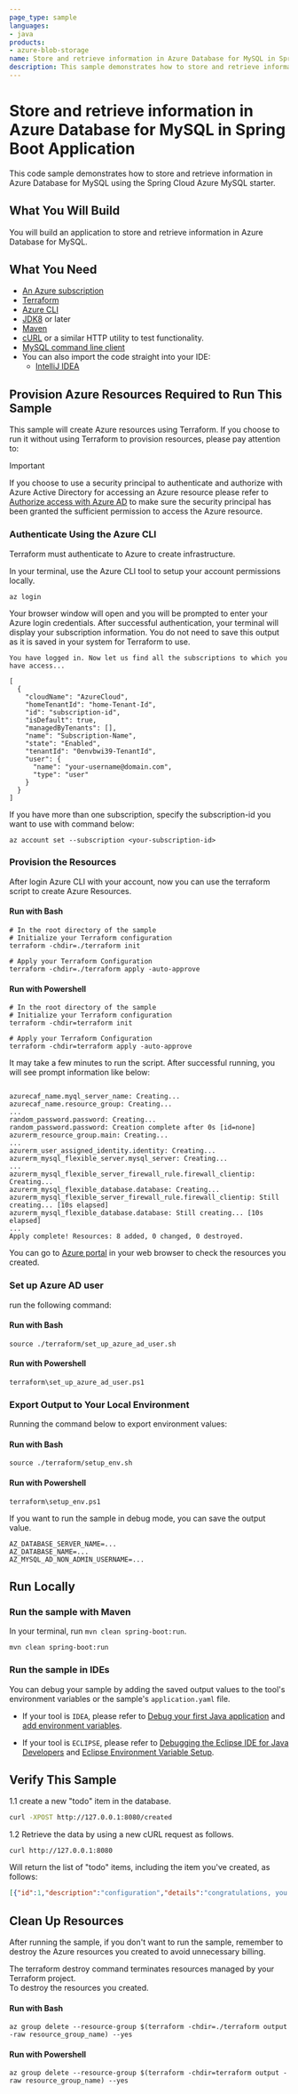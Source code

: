 ```yaml
---
page_type: sample
languages:
- java
products:
- azure-blob-storage
name: Store and retrieve information in Azure Database for MySQL in Spring Boot Application
description: This sample demonstrates how to store and retrieve information in Azure Database for MySQL in Spring Boot application.
---
```


# Store and retrieve information in Azure Database for MySQL in Spring Boot Application

This code sample demonstrates how to store and retrieve information in Azure Database for MySQL using the Spring Cloud Azure MySQL starter.

## What You Will Build

You will build an application to store and retrieve information in Azure Database for MySQL.

## What You Need

- [An Azure subscription](https://azure.microsoft.com/free/)
- [Terraform](https://www.terraform.io/)
- [Azure CLI](https://docs.microsoft.com/cli/azure/install-azure-cli)
- [JDK8](https://www.oracle.com/java/technologies/downloads/) or later
- [Maven](https://maven.apache.org/)
- [cURL](https://curl.se/) or a similar HTTP utility to test functionality.
- [MySQL command line client](http://www.mysql.com/downloads/)
- You can also import the code straight into your IDE:
    - [IntelliJ IDEA](https://www.jetbrains.com/idea/download)

## Provision Azure Resources Required to Run This Sample
This sample will create Azure resources using Terraform. If you choose to run it without using Terraform to provision resources, please pay attention to:
> [!IMPORTANT]  
> If you choose to use a security principal to authenticate and authorize with Azure Active Directory for accessing an Azure resource
> please refer to [Authorize access with Azure AD](https://microsoft.github.io/spring-cloud-azure/current/reference/html/index.html#authorize-access-with-azure-active-directory) to make sure the security principal has been granted the sufficient permission to access the Azure resource.

### Authenticate Using the Azure CLI
Terraform must authenticate to Azure to create infrastructure.

In your terminal, use the Azure CLI tool to setup your account permissions locally.

```shell
az login
```

Your browser window will open and you will be prompted to enter your Azure login credentials. After successful authentication, your terminal will display your subscription information. You do not need to save this output as it is saved in your system for Terraform to use.

```shell
You have logged in. Now let us find all the subscriptions to which you have access...

[
  {
    "cloudName": "AzureCloud",
    "homeTenantId": "home-Tenant-Id",
    "id": "subscription-id",
    "isDefault": true,
    "managedByTenants": [],
    "name": "Subscription-Name",
    "state": "Enabled",
    "tenantId": "0envbwi39-TenantId",
    "user": {
      "name": "your-username@domain.com",
      "type": "user"
    }
  }
]
```

If you have more than one subscription, specify the subscription-id you want to use with command below:
```shell
az account set --subscription <your-subscription-id>
```

### Provision the Resources

After login Azure CLI with your account, now you can use the terraform script to create Azure Resources.

#### Run with Bash

```shell
# In the root directory of the sample
# Initialize your Terraform configuration
terraform -chdir=./terraform init

# Apply your Terraform Configuration
terraform -chdir=./terraform apply -auto-approve

```

#### Run with Powershell

```shell
# In the root directory of the sample
# Initialize your Terraform configuration
terraform -chdir=terraform init

# Apply your Terraform Configuration
terraform -chdir=terraform apply -auto-approve

```

It may take a few minutes to run the script. After successful running, you will see prompt information like below:

```shell

azurecaf_name.myql_server_name: Creating...
azurecaf_name.resource_group: Creating...
...
random_password.password: Creating...
random_password.password: Creation complete after 0s [id=none]
azurerm_resource_group.main: Creating...
...
azurerm_user_assigned_identity.identity: Creating...
azurerm_mysql_flexible_server.mysql_server: Creating...
...
azurerm_mysql_flexible_server_firewall_rule.firewall_clientip: Creating...
azurerm_mysql_flexible_database.database: Creating...
azurerm_mysql_flexible_server_firewall_rule.firewall_clientip: Still creating... [10s elapsed]
azurerm_mysql_flexible_database.database: Still creating... [10s elapsed]
...
Apply complete! Resources: 8 added, 0 changed, 0 destroyed.

```

You can go to [Azure portal](https://ms.portal.azure.com/) in your web browser to check the resources you created.

### Set up Azure AD user

run the following command:

#### Run with Bash

```shell
source ./terraform/set_up_azure_ad_user.sh
```

#### Run with Powershell

```shell
terraform\set_up_azure_ad_user.ps1
```

### Export Output to Your Local Environment
Running the command below to export environment values:

#### Run with Bash

```shell
source ./terraform/setup_env.sh
```

#### Run with Powershell

```shell
terraform\setup_env.ps1
```

If you want to run the sample in debug mode, you can save the output value.

```shell
AZ_DATABASE_SERVER_NAME=...
AZ_DATABASE_NAME=...
AZ_MYSQL_AD_NON_ADMIN_USERNAME=...

```

## Run Locally

### Run the sample with Maven

In your terminal, run `mvn clean spring-boot:run`.

```shell
mvn clean spring-boot:run
```

### Run the sample in IDEs

You can debug your sample by adding the saved output values to the tool's environment variables or the sample's `application.yaml` file.

* If your tool is `IDEA`, please refer to [Debug your first Java application](https://www.jetbrains.com/help/idea/debugging-your-first-java-application.html) and [add environment variables](https://www.jetbrains.com/help/objc/add-environment-variables-and-program-arguments.html#add-environment-variables).

* If your tool is `ECLIPSE`, please refer to [Debugging the Eclipse IDE for Java Developers](https://www.eclipse.org/community/eclipse_newsletter/2017/june/article1.php) and [Eclipse Environment Variable Setup](https://examples.javacodegeeks.com/desktop-java/ide/eclipse/eclipse-environment-variable-setup-example/).

## Verify This Sample 

1.1 create a new "todo" item in the database.

```bash
curl -XPOST http://127.0.0.1:8080/created
```

1.2 Retrieve the data by using a new cURL request as follows.  

```shell
curl http://127.0.0.1:8080
```

Will return the list of "todo" items, including the item you've created, as follows: 

```json
[{"id":1,"description":"configuration","details":"congratulations, you have set up correctly!","done":true}]
```

## Clean Up Resources
After running the sample, if you don't want to run the sample, remember to destroy the Azure resources you created to avoid unnecessary billing.

The terraform destroy command terminates resources managed by your Terraform project.   
To destroy the resources you created.

#### Run with Bash

```shell
az group delete --resource-group $(terraform -chdir=./terraform output -raw resource_group_name) --yes
```

#### Run with Powershell

```shell
az group delete --resource-group $(terraform -chdir=terraform output -raw resource_group_name) --yes
```
